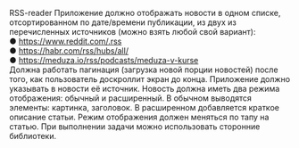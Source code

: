RSS-reader
Приложение должно отображать новости в одном списке, отсортированном по
дате/времени публикации, из двух из перечисленных источников (можно взять любой
свой вариант):  
● https://www.reddit.com/.rss  
● https://habr.com/rss/hubs/all/  
● https://meduza.io/rss/podcasts/meduza-v-kurse  
Должна работать пагинация (загрузка новой порции новостей) после того, как
пользователь доскроллит экран до конца.
Приложение должно указывать в новости её источник. Новость должна иметь два режима
отображения: обычный и расширенный. В обычном выводятся элементы: картинка,
заголовок. В расширенном добавляется краткое описание статьи. Режим отображения
должен меняться по тапу на статью. При выполнении задачи можно использовать
сторонние библиотеки.

